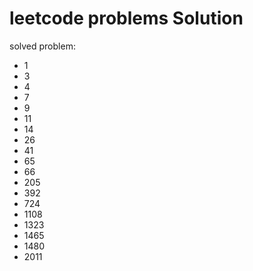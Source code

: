 # leetcode problems Solution

solved problem:
- 1
- 3
- 4
- 7
- 9
- 11
- 14
- 26
- 41
- 65
- 66
- 205
- 392
- 724
- 1108
- 1323
- 1465
- 1480
- 2011
